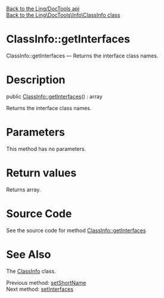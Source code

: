 [Back to the Ling/DocTools api](https://github.com/lingtalfi/DocTools/blob/master/doc/api/Ling/DocTools.md)<br>
[Back to the Ling\DocTools\Info\ClassInfo class](https://github.com/lingtalfi/DocTools/blob/master/doc/api/Ling/DocTools/Info/ClassInfo.md)


ClassInfo::getInterfaces
================



ClassInfo::getInterfaces — Returns the interface class names.




Description
================


public [ClassInfo::getInterfaces](https://github.com/lingtalfi/DocTools/blob/master/doc/api/Ling/DocTools/Info/ClassInfo/getInterfaces.md)() : array




Returns the interface class names.




Parameters
================

This method has no parameters.


Return values
================

Returns array.








Source Code
===========
See the source code for method [ClassInfo::getInterfaces](/blob/master/Info/ClassInfo.php#L284-L287)


See Also
================

The [ClassInfo](https://github.com/lingtalfi/DocTools/blob/master/doc/api/Ling/DocTools/Info/ClassInfo.md) class.

Previous method: [setShortName](https://github.com/lingtalfi/DocTools/blob/master/doc/api/Ling/DocTools/Info/ClassInfo/setShortName.md)<br>Next method: [setInterfaces](https://github.com/lingtalfi/DocTools/blob/master/doc/api/Ling/DocTools/Info/ClassInfo/setInterfaces.md)<br>

